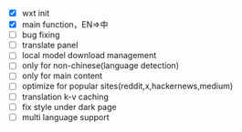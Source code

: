 - [x] wxt init
- [x] main function，EN=>中
- [ ] bug fixing
- [ ] translate panel
- [ ] local model download management
- [ ] only for non-chinese(language detection)
- [ ] only for main content
- [ ] optimize for popular sites(reddit,x,hackernews,medium)
- [ ] translation k-v caching
- [ ] fix style under dark page
- [ ] multi language support
